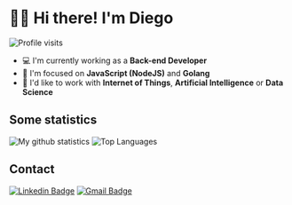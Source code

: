 # 👋🏻 Hi there! I'm Diego

![Profile visits](https://badges.pufler.dev/visits/diegossl/diegossl?label=Profile%20visits&style=flat-square)

- 💻  I'm currently working as a **Back-end Developer** 
- 🎯  I'm focused on **JavaScript (NodeJS)** and **Golang**
- 🔭  I'd like to work with **Internet of Things**, **Artificial Intelligence** or **Data Science**

## Some statistics

<!-- ![My github statistics](https://github-readme-stats.vercel.app/api?username=diegossl&count_private=true) -->

![My github statistics](https://github-readme-stats.vercel.app/api?username=diegossl&hide=issues&show_icons=true)
![Top Languages](https://github-readme-stats.vercel.app/api/top-langs/?username=diegossl&layout=compact)

## Contact

[![Linkedin Badge](https://img.shields.io/badge/-LinkedIn-blue?style=flat-square&logo=Linkedin&logoColor=white&link=https://www.linkedin.com/in/alexandre-monteiro-9a03371a5/)](https://www.linkedin.com/in/dsslourenco/)
[![Gmail Badge](https://img.shields.io/badge/-Gmail-c14438?style=flat-square&logo=Gmail&logoColor=white&link=mailto:diegossl94@gmail.com)](mailto:diegossl94@gmail.com)
